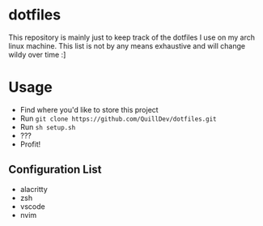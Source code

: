 # dotfiles
This repository is mainly just to keep track of the dotfiles I use on my arch linux machine.
This list is not by any means exhaustive and will change wildy over time :]

# Usage
- Find where you'd like to store this project
- Run ``git clone https://github.com/QuillDev/dotfiles.git``
- Run ``sh setup.sh``
- ???
- Profit!

## Configuration List
- alacritty
- zsh
- vscode
- nvim